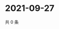 # 2021-09-27

共 0 条

<!-- BEGIN WEIBO -->
<!-- 最后更新时间 Mon Sep 27 2021 23:11:48 GMT+0800 (China Standard Time) -->

<!-- END WEIBO -->
